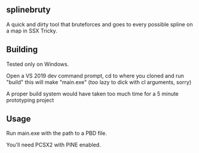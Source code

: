 ## splinebruty

A quick and dirty tool that bruteforces and goes to every possible spline on a map in SSX Tricky.

## Building

Tested only on Windows.

Open a VS 2019 dev command prompt, cd to where you cloned and run "build"
this will make "main.exe" (too lazy to dick with cl arguments, sorry)

A proper build system would have taken too much time for a 5 minute prototyping project

## Usage

Run main.exe with the path to a PBD file. 

You'll need PCSX2 with PINE enabled.
